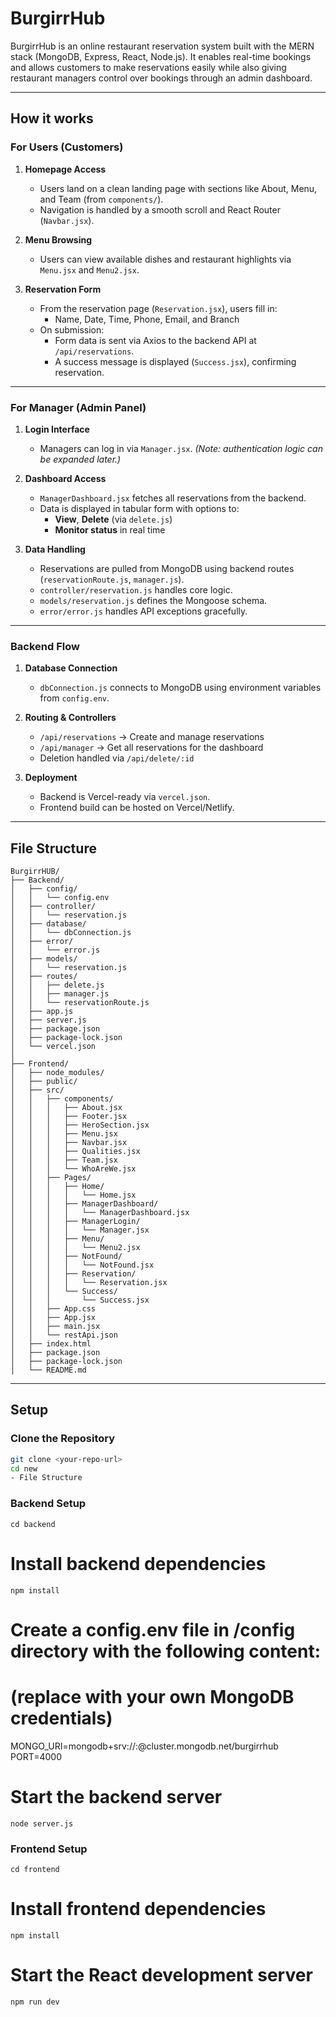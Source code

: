 # BurgirrHub
BurgirrHub is an online restaurant reservation system built with the MERN stack (MongoDB, Express, React, Node.js). It enables real-time bookings and allows customers to make reservations easily while also giving restaurant managers control over bookings through an admin dashboard.

----------------------------------------------------------------------------------------------------------------------------------------------------------------------------------------------------
## How it works

### For Users (Customers)

1. **Homepage Access**
   - Users land on a clean landing page with sections like About, Menu, and Team (from `components/`).
   - Navigation is handled by a smooth scroll and React Router (`Navbar.jsx`).

2. **Menu Browsing**
   - Users can view available dishes and restaurant highlights via `Menu.jsx` and `Menu2.jsx`.

3. **Reservation Form**
   - From the reservation page (`Reservation.jsx`), users fill in:
     - Name, Date, Time, Phone, Email, and Branch
   - On submission:
     - Form data is sent via Axios to the backend API at `/api/reservations`.
     - A success message is displayed (`Success.jsx`), confirming reservation.

---

### For Manager (Admin Panel)

1. **Login Interface**
   - Managers can log in via `Manager.jsx`. *(Note: authentication logic can be expanded later.)*

2. **Dashboard Access**
   - `ManagerDashboard.jsx` fetches all reservations from the backend.
   - Data is displayed in tabular form with options to:
     - **View**, **Delete** (via `delete.js`)
     - **Monitor status** in real time

3. **Data Handling**
   - Reservations are pulled from MongoDB using backend routes (`reservationRoute.js`, `manager.js`).
   - `controller/reservation.js` handles core logic.
   - `models/reservation.js` defines the Mongoose schema.
   - `error/error.js` handles API exceptions gracefully.

---

### Backend Flow

1. **Database Connection**
   - `dbConnection.js` connects to MongoDB using environment variables from `config.env`.

2. **Routing & Controllers**
   - `/api/reservations` → Create and manage reservations
   - `/api/manager` → Get all reservations for the dashboard
   - Deletion handled via `/api/delete/:id`

3. **Deployment**
   - Backend is Vercel-ready via `vercel.json`.
   - Frontend build can be hosted on Vercel/Netlify.
  
-----------------------------------------------------------------------------------------------------------------------------------------------------------------------------------------------------

## File Structure
```
BurgirrHUB/
├── Backend/
│   ├── config/
│   │   └── config.env
│   ├── controller/
│   │   └── reservation.js
│   ├── database/
│   │   └── dbConnection.js
│   ├── error/
│   │   └── error.js
│   ├── models/
│   │   └── reservation.js
│   ├── routes/
│   │   ├── delete.js
│   │   ├── manager.js
│   │   └── reservationRoute.js
│   ├── app.js
│   ├── server.js
│   ├── package.json
│   ├── package-lock.json
│   └── vercel.json
│
├── Frontend/
│   ├── node_modules/
│   ├── public/
│   ├── src/
│   │   ├── components/
│   │   │   ├── About.jsx
│   │   │   ├── Footer.jsx
│   │   │   ├── HeroSection.jsx
│   │   │   ├── Menu.jsx
│   │   │   ├── Navbar.jsx
│   │   │   ├── Qualities.jsx
│   │   │   ├── Team.jsx
│   │   │   └── WhoAreWe.jsx
│   │   ├── Pages/
│   │   │   ├── Home/
│   │   │   │   └── Home.jsx
│   │   │   ├── ManagerDashboard/
│   │   │   │   └── ManagerDashboard.jsx
│   │   │   ├── ManagerLogin/
│   │   │   │   └── Manager.jsx
│   │   │   ├── Menu/
│   │   │   │   └── Menu2.jsx
│   │   │   ├── NotFound/
│   │   │   │   └── NotFound.jsx
│   │   │   ├── Reservation/
│   │   │   │   └── Reservation.jsx
│   │   │   └── Success/
│   │   │       └── Success.jsx
│   │   ├── App.css
│   │   ├── App.jsx
│   │   ├── main.jsx
│   │   └── restApi.json
│   ├── index.html
│   ├── package.json
│   ├── package-lock.json
│   └── README.md
```

----------------------------------------------------------------------------------------------------------------------------------------------------------------------------------------------------

## Setup

### Clone the Repository

```bash
git clone <your-repo-url>
cd new
- File Structure
```

### Backend Setup
```
cd backend
```
# Install backend dependencies
```
npm install
```
# Create a config.env file in /config directory with the following content:
# (replace with your own MongoDB credentials)

MONGO_URI=mongodb+srv://<username>:<password>@cluster.mongodb.net/burgirrhub
PORT=4000

# Start the backend server
```
node server.js
```

### Frontend Setup
```
cd frontend
```
# Install frontend dependencies
```
npm install
```
# Start the React development server
```
npm run dev
```
